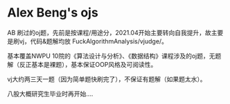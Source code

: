 # Alex Beng's ojs

AB 刷过的oj题，先前是按课程/用途分，2021.04开始主要转向自我提升，故主要是刷vj，代码&题解均放 FuckAlgorithmAnalysis/vjudge/。

基本覆盖NWPU 10院的《算法设计与分析》、《数据结构》课程涉及的oj题，无题解（反正基本是裸题），基本保证OOP风格及可阅读性。

vj大约两三天一题（因为简单题快刷完了），不保证有题解（如果题太水）。

八股大概研究生毕业时再开始....